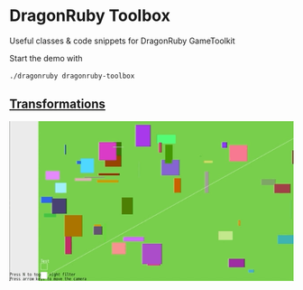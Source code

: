# DragonRuby Toolbox

Useful classes &amp; code snippets for DragonRuby GameToolkit

Start the demo with
```sh
./dragonruby dragonruby-toolbox
```

## [Transformations](./transformations/app/)

![Transformations](gifs/transformations.gif)
